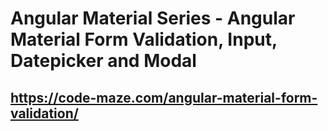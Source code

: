 # Angular Material Series - Angular Material Form Validation, Input, Datepicker and Modal
## https://code-maze.com/angular-material-form-validation/
